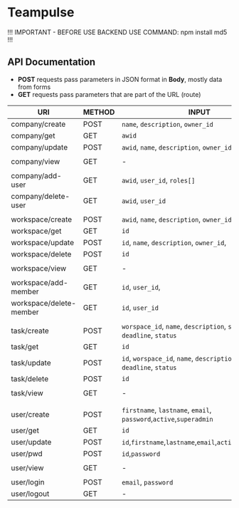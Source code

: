 # Teampulse

!!! IMPORTANT - BEFORE USE BACKEND USE COMMAND: npm install md5 !!!


## API Documentation

- **POST** requests pass parameters in JSON format in **Body**, mostly data from forms
- **GET** requests pass parameters that are part of the URL (route)

| URI                     | METHOD | INPUT                                                                         | OUTPUT                                                                        |
| ----------------------- | ------ | ----------------------------------------------------------------------------- | ----------------------------------------------------------------------------- |
| company/create          | POST   | `name`, `description`, `owner_id`                                             | `awid`, `name`, `description`, `owner_id`, `users[] {id,roles[]}`             |
| company/get             | GET    | `awid`                                                                        | `awid`, `name`, `description`, `owner_id`, `users[] {id,roles[]}`             |
| company/update          | POST   | `awid`, `name`, `description`, `owner_id`                                     | `awid`, `name`, `description`, `owner_id`, `users[] {id,roles[]}`             |
| company/view            | GET    | -                                                                             | `companies[] {awid, name, description, owner_id, users[] {id,roles[]}}`       |
| company/add-user        | GET    | `awid`, `user_id`, `roles[]`                                                  | `awid`, `name`, `description`, `owner_id`, `users[] {id,roles[]}`             |
| company/delete-user     | GET    | `awid`, `user_id`                                                             | `awid`, `name`, `description`, `owner_id`, `users[] {id,roles[]}`             |
|                         |        |                                                                               |                                                                               |
| workspace/create        | POST   | `awid`, `name`, `description`, `owner_id`,                                    | `id`, `awid`, `name`, `description`, `owner_id`, `members[] {id}`             |
| workspace/get           | GET    | `id`                                                                          | `id`, `awid`, `name`, `description`, `owner_id`, `members[] {id}`             |
| workspace/update        | POST   | `id`, `name`, `description`, `owner_id`,                                      | `id`, `awid`, `name`, `description`, `owner_id`, `members[] {id}`             |
| workspace/delete        | POST   | `id`                                                                          | `deleted`                                                                     |
| workspace/view          | GET    | -                                                                             | `workspaces[] {id, awid, name, description, owner_id, members[] {id}}`        |
| workspace/add-member    | GET    | `id`, `user_id`,                                                              | `id`,`awid`, `name`, `description`, `owner_id`, `members[] {id}`              |
| workspace/delete-member | GET    | `id`, `user_id`                                                               | `id`,`awid`, `name`, `description`, `owner_id`, `members[] {id}`              |
|                         |        |                                                                               |                                                                               |
| task/create             | POST   | `worspace_id`, `name`, `description`, `solver_id`, `deadline`, `status`       | `worspace_id`, `id`, `name`, `description`, `solver_id`, `deadline`, `status` |
| task/get                | GET    | `id`                                                                          | `worspace_id`, `id`, `name`, `description`, `solver_id`, `deadline`, `status` |
| task/update             | POST   | `id`, `worspace_id`, `name`, `description`, `solver_id`, `deadline`, `status` | `worspace_id`, `id`, `name`, `description`, `solver_id`, `deadline`, `status` |
| task/delete             | POST   | `id`                                                                          | `deleted`                                                                     |
| task/view               | GET    | -                                                                             | `tasks[] {worspace_id, id, name, description, solver_id, deadline, status}`   |
|                         |        |                                                                               |                                                                               |
| user/create             | POST   | `firstname`, `lastname`, `email`, `password`,`active`,`superadmin`            | `id`,`firstname`,`lastname`,`email`,`session`,`password`,`active`,`superadmin`|
| user/get                | GET    | `id`                                                                          | `id`,`firstname`,`lastname`,`email`,`session`,`password`,`active`,`superadmin`|
| user/update             | POST   | `id`,`firstname`,`lastname`,`email`,`active`,`superadmin`                     | `id`,`firstname`,`lastname`,`email`,`session`,`password`,`active`,`superadmin`|
| user/pwd                | POST   | `id`,`password`                                                               | `id`,`firstname`,`lastname`,`email`,`session`,`password`,`active`,`superadmin`|
| user/view               | GET    | -                                                                             | `users[] {id,firstname,lastname,email,session,password,active,superadmin}`    |
| user/login              | POST   | `email`, `password`                                                           | `session`                                                                     |
| user/logout             | GET    | -                                                                             | `logouted`                                                                    |
